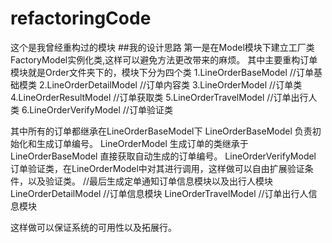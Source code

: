 # refactoringCode
这个是我曾经重构过的模块
##我的设计思路
第一是在Model模块下建立工厂类FactoryModel实例化类,这样可以避免方法更改带来的麻烦。
其中主要重构订单模块就是Order文件夹下的，模块下分为四个类
1.LineOrderBaseModel //订单基础模类
2.LineOrderDetailModel //订单内容类
3.LineOrderModel //订单类
4.LineOrderResultModel //订单获取类
5.LineOrderTravelModel //订单出行人类
6.LineOrderVerifyModel //订单验证类

其中所有的订单都继承在LineOrderBaseModel下
LineOrderBaseModel 负责初始化和生成订单编号。
LineOrderModel 生成订单的类继承于LineOrderBaseModel 直接获取自动生成的订单编号。
LineOrderVerifyModel 订单验证类，在LineOrderModel中对其进行调用，这样做可以自由扩展验证条件，以及验证类。
//最后生成定单通知订单信息模块以及出行人模块
LineOrderDetailModel //订单信息模块
LineOrderTravelModel //订单出行人信息模块

这样做可以保证系统的可用性以及拓展行。
